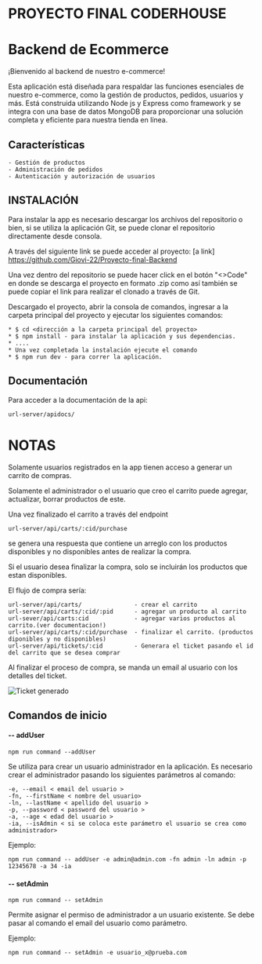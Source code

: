 #                                               PROYECTO FINAL CODERHOUSE

# Backend de Ecommerce

¡Bienvenido al backend de nuestro e-commerce!

Esta aplicación está diseñada para respaldar las funciones esenciales de nuestro e-commerce, como la gestión de productos, pedidos, usuarios y más. Está construida utilizando Node js y Express como framework y se integra con una base de datos MongoDB para proporcionar una solución completa y eficiente para nuestra tienda en línea.

## Características

    - Gestión de productos
    - Administración de pedidos
    - Autenticación y autorización de usuarios

## INSTALACIÓN
Para instalar la app es necesario descargar los archivos del repositorio o bien, si se utiliza la aplicación Git, se puede clonar el repositorio directamente desde consola.

A través del siguiente link se puede acceder al proyecto: [a link] https://github.com/Giovi-22/Proyecto-final-Backend

Una vez dentro del repositorio se puede hacer click en el botón "<>Code" en donde se descarga el proyecto en formato .zip como así también se puede copiar el link para realizar el clonado a través de Git.

Descargado el proyecto, abrir la consola de comandos, ingresar a la carpeta principal del proyecto y ejecutar los siguientes comandos:

    * $ cd <dirección a la carpeta principal del proyecto> 
    * $ npm install - para instalar la aplicación y sus dependencias. 
    * ....
    * Una vez completada la instalación ejecute el comando 
    * $ npm run dev - para correr la aplicación.
## Documentación

Para acceder a la documentación de la api:

    url-server/apidocs/

# NOTAS
Solamente usuarios registrados en la app tienen acceso a generar un carrito de compras. 

Solamente el administrador o el usuario que creo el carrito puede agregar, actualizar, borrar productos de este.

Una vez finalizado el carrito a través del endpoint

    url-server/api/carts/:cid/purchase

se genera una respuesta que contiene un arreglo con los productos disponibles y no disponibles antes de realizar la compra.

Si el usuario  desea finalizar la compra, solo se incluirán los productos que estan disponibles.

El flujo de compra sería:

    url-server/api/carts/               - crear el carrito
    url-server/api/carts/:cid/:pid      - agregar un producto al carrito
    url-sever/api/carts:cid             - agregar varios productos al carrito.(ver documentacion!)
    url-server/api/carts/:cid/purchase  - finalizar el carrito. (productos diponibles y no disponibles)
    url-server/api/tickets/:cid         - Generara el ticket pasando el id del carrito que se desea comprar

Al finalizar el proceso de compra,  se manda un email al usuario con los detalles del ticket.

![Ticket generado](https://github.com/Giovi-22/Proyecto-final-Backend/assets/98109747/bbfeaa55-ac35-4e4a-8fd8-37ac507e3a72)


## Comandos de inicio

#### -- addUser
``
npm run command --addUser
``

Se utiliza para crear un usuario administrador en la aplicación. 
Es necesario crear el administrador pasando los siguientes parámetros al comando:

    -e, --email < email del usuario >
    -fn, --firstName < nombre del usuario>
    -ln, --lastName < apellido del usuario >
    -p, --password < password del usuario >
    -a, --age < edad del usuario >
    -ia, --isAdmin < si se coloca este parámetro el usuario se crea como administrador>

Ejemplo:
``````Shell
npm run command -- addUser -e admin@admin.com -fn admin -ln admin -p 12345678 -a 34 -ia

``````

#### -- setAdmin
``
npm run command -- setAdmin
``

Permite asignar el permiso de administrador a un usuario existente.
Se debe pasar al comando el email del usuario como parámetro.

Ejemplo:

``
npm run command -- setAdmin -e usuario_x@prueba.com
``
